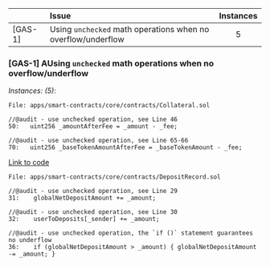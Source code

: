 
|         | Issue                                                                        | Instances |
| ------- |:---------------------------------------------------------------------------- |:---------:|
| [GAS-1] | Using `unchecked` math operations when no overflow/underflow                    |     5     |


### [GAS-1] AUsing `unchecked` math operations when no overflow/underflow

*Instances: (5)*:


```solidity
File: apps/smart-contracts/core/contracts/Collateral.sol

//@audit - use unchecked operation, see Line 46
50:   uint256 _amountAfterFee = _amount - _fee;  

//@audit - use unchecked operation, see Line 65-66
70:   uint256 _baseTokenAmountAfterFee = _baseTokenAmount - _fee;  
```
[Link to code](https://github.com/prepo-io/prepo-monorepo/blob/feat/2022-12-prepo/apps/smart-contracts/core/contracts/Collateral.sol)


```solidity
File: apps/smart-contracts/core/contracts/DepositRecord.sol

//@audit - use unchecked operation, see Line 29
31:    globalNetDepositAmount += _amount; 

//@audit - use unchecked operation, see Line 30
32:    userToDeposits[_sender] += _amount;

//@audit - use unchecked operation, the `if ()` statement guarantees no underflow
36:    if (globalNetDepositAmount > _amount) { globalNetDepositAmount -= _amount; }
```

